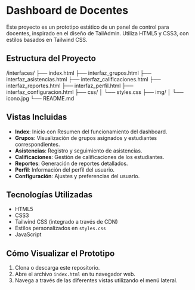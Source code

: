 # Dashboard de Docentes

Este proyecto es un prototipo estático de un panel de control para docentes, inspirado en el diseño de TailAdmin. Utiliza HTML5 y CSS3, con estilos basados en Tailwind CSS.

## Estructura del Proyecto

/interfaces/
├── index.html
├── interfaz_grupos.html 
├── interfaz_asistencias.html 
├── interfaz_calificaciones.html 
├── interfaz_reportes.html
├── interfaz_perfil.html
├── interfaz_configuracion.html
├── css/
│   └── styles.css
├── img/
│   └── icono.jpg
└── README.md

## Vistas Incluidas

- **Index**: Inicio con Resumen del funcionamiento del dashboard.
- **Grupos**: Visualización de grupos asignados y estudiantes correspondientes.
- **Asistencias**: Registro y seguimiento de asistencias.
- **Calificaciones**: Gestión de calificaciones de los estudiantes.
- **Reportes**: Generación de reportes detallados.
- **Perfil**: Información del perfil del usuario.
- **Configuración**: Ajustes y preferencias del usuario.

## Tecnologías Utilizadas

- HTML5
- CSS3
- Tailwind CSS (integrado a través de CDN)
- Estilos personalizados en `styles.css`
- JavaScript

## Cómo Visualizar el Prototipo

1. Clona o descarga este repositorio.
2. Abre el archivo `index.html` en tu navegador web.
3. Navega a través de las diferentes vistas utilizando el menú lateral.


